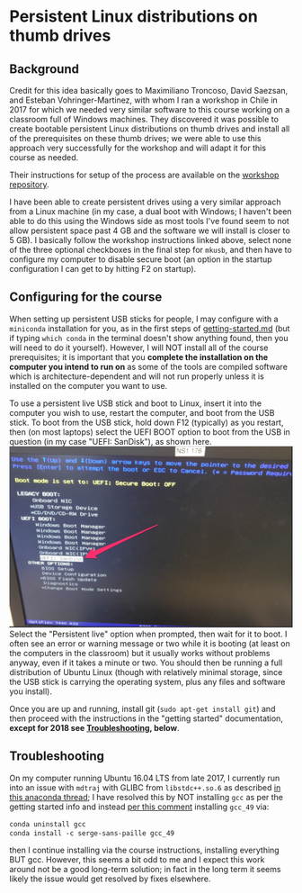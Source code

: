 # Persistent Linux distributions on thumb drives

## Background

Credit for this idea basically goes to Maximiliano Troncoso, David Saezsan, and Esteban Vohringer-Martinez, with whom I ran a workshop in Chile in 2017 for which we needed very similar software to this course working on a classroom full of Windows machines.
They discovered it was possible to create bootable persistent Linux distributions on thumb drives and install all of the prerequisites on these thumb drives; we were able to use this approach very successfully for the workshop and will adapt it for this course as needed.

Their instructions for setup of the process are available on the [workshop repository](https://github.com/QCMM/workshop2017/blob/master/Persistent_Live_USB_Sticks.pdf).

I have been able to create persistent drives using a very similar approach from a Linux machine (in my case, a dual boot with Windows; I haven't been able to do this using the Windows side as most tools I've found seem to not allow persistent space past 4 GB and the software we will install is closer to 5 GB).
I basically follow the workshop instructions linked above, select none of the three optional checkboxes in the final step for `mkusb`, and then have to configure my computer to disable secure boot (an option in the startup configuration I can get to by hitting F2 on startup).

## Configuring for the course

When setting up persistent USB sticks for people, I may configure with a `miniconda` installation for you, as in the first steps of [getting-started.md](../getting-started.md) (but if typing `which conda` in the terminal doesn't show anything found, then you will need to do it yourself).
However, I will NOT install all of the course prerequisites; it is important that you **complete the installation on the computer you intend to run on** as some of the tools are compiled software which is architecture-dependent and will not run properly unless it is installed on the computer you want to use.

To use a persistent live USB stick and boot to Linux, insert it into the computer you wish to use, restart the computer, and boot from the USB stick.
To boot from the USB stick, hold down F12 (typically) as you restart, then (on most laptops) select the UEFI BOOT option to boot from the USB in question (in my case "UEFI: SanDisk"), as shown here. ![boot selection](boot_screenshot.jpg)
Select the "Persistent live" option when prompted, then wait for it to boot.
I often see an error or warning message or two while it is booting (at least on the computers in the classroom) but it usually works without problems anyway, even if it takes a minute or two.
You should then be running a full distribution of Ubuntu Linux (though with relatively minimal storage, since the USB stick is carrying the operating system, plus any files and software you install).

Once you are up and running, install git (`sudo apt-get install git`) and then proceed with the instructions in the "getting started" documentation, **except for 2018 see [Troubleshooting](#troubleshooting), below**.


## Troubleshooting

On my computer running Ubuntu 16.04 LTS from late 2017, I currently run into an issue with `mdtraj` with GLIBC from `libstdc++.so.6` as described [in this anaconda thread](https://github.com/continuumio/anaconda-issues/issues/483); I have resolved this by NOT installing `gcc` as per the getting started info and instead [per this comment](https://github.com/continuumio/anaconda-issues/issues/483#issuecomment-339885983) installing `gcc_49` via:
```
conda uninstall gcc
conda install -c serge-sans-paille gcc_49
```
then I continue installing via the course instructions, installing everything BUT gcc.
However, this seems a bit odd to me and I expect this work around not be a good long-term solution; in fact in the long term it seems likely the issue would get resolved by fixes elsewhere.
